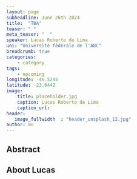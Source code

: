 ```yaml
---
layout: page
subheadline: June 26th 2024
title:  "TBA"
teaser: " "
meta_teaser: "  "
speaker: Lucas Roberto de Lima
uni: "Université fédérale de l'ABC"
breadcrumb: true 
categories:
    - category 
tags:
    - upcoming
longitude: -46.5285
latitude: -23.6442
image:
    title: placeholder.jpg 
    caption: Lucas Roberto de Lima
    caption_url: 
header:
   image_fullwidth  : "header_unsplash_12.jpg"
author: mo
---
```


## Abstract


## About Lucas
